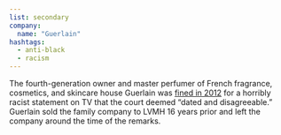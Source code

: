 ```yaml
---
list: secondary
company:
  name: "Guerlain"
hashtags:
  - anti-black
  - racism
---
```


The fourth-generation owner and master perfumer of French fragrance, cosmetics, and skincare house Guerlain was [fined in 2012](http://www.cnn.com/2012/03/29/world/europe/france-guerlain-racism-ruling/index.html) for a horribly racist statement on TV that the court deemed “dated and disagreeable.” Guerlain sold the family company to LVMH 16 years prior and left the company around the time of the remarks.
